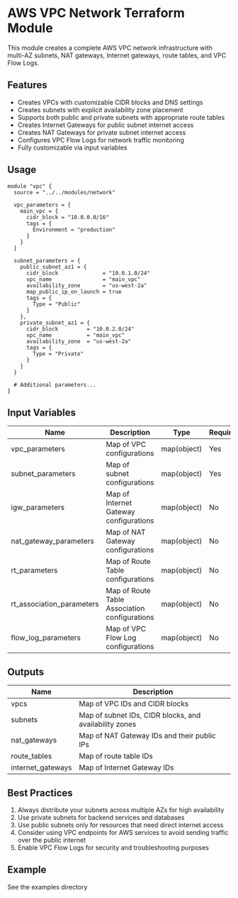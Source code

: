 # AWS VPC Network Terraform Module

This module creates a complete AWS VPC network infrastructure with multi-AZ subnets, NAT gateways, Internet gateways, route tables, and VPC Flow Logs.

## Features

- Creates VPCs with customizable CIDR blocks and DNS settings
- Creates subnets with explicit availability zone placement
- Supports both public and private subnets with appropriate route tables
- Creates Internet Gateways for public subnet internet access
- Creates NAT Gateways for private subnet internet access
- Configures VPC Flow Logs for network traffic monitoring
- Fully customizable via input variables

## Usage

```hcl
module "vpc" {
  source = "../../modules/network"
  
  vpc_parameters = {
    main_vpc = {
      cidr_block = "10.0.0.0/16"
      tags = {
        Environment = "production"
      }
    }
  }
  
  subnet_parameters = {
    public_subnet_az1 = {
      cidr_block              = "10.0.1.0/24"
      vpc_name                = "main_vpc"
      availability_zone       = "us-west-2a"
      map_public_ip_on_launch = true
      tags = {
        Type = "Public"
      }
    },
    private_subnet_az1 = {
      cidr_block         = "10.0.2.0/24"
      vpc_name           = "main_vpc"
      availability_zone  = "us-west-2a"
      tags = {
        Type = "Private"
      }
    }
  }
  
  # Additional parameters...
}
```

## Input Variables

| Name | Description | Type | Required |
|------|-------------|------|----------|
| vpc_parameters | Map of VPC configurations | map(object) | Yes |
| subnet_parameters | Map of subnet configurations | map(object) | Yes |
| igw_parameters | Map of Internet Gateway configurations | map(object) | No |
| nat_gateway_parameters | Map of NAT Gateway configurations | map(object) | No |
| rt_parameters | Map of Route Table configurations | map(object) | No |
| rt_association_parameters | Map of Route Table Association configurations | map(object) | No |
| flow_log_parameters | Map of VPC Flow Log configurations | map(object) | No |

## Outputs

| Name | Description |
|------|-------------|
| vpcs | Map of VPC IDs and CIDR blocks |
| subnets | Map of subnet IDs, CIDR blocks, and availability zones |
| nat_gateways | Map of NAT Gateway IDs and their public IPs |
| route_tables | Map of route table IDs |
| internet_gateways | Map of Internet Gateway IDs |

## Best Practices

1. Always distribute your subnets across multiple AZs for high availability
2. Use private subnets for backend services and databases
3. Use public subnets only for resources that need direct internet access
4. Consider using VPC endpoints for AWS services to avoid sending traffic over the public internet
5. Enable VPC Flow Logs for security and troubleshooting purposes

## Example

See the examples directory
